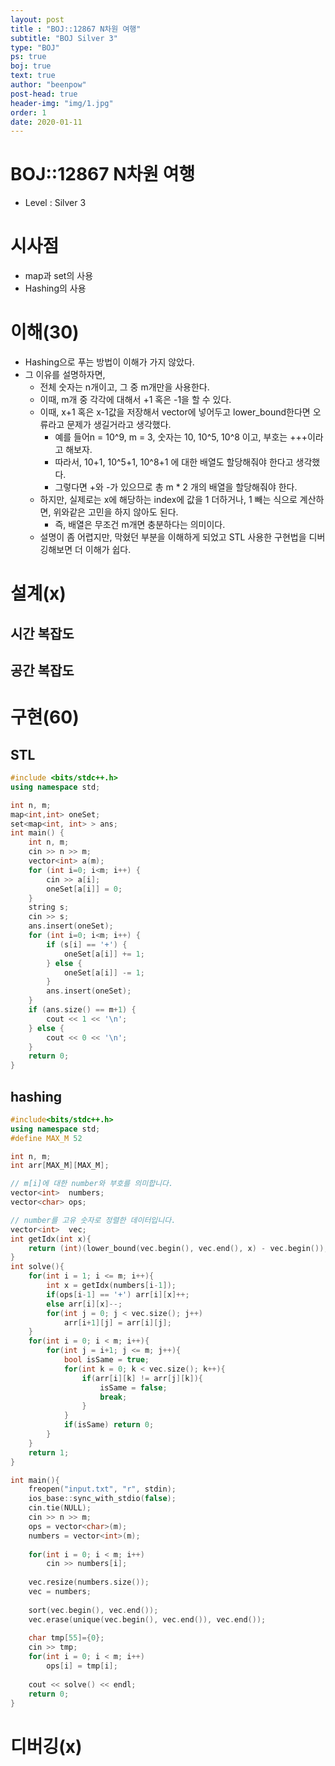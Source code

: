 ```yaml
---
layout: post
title : "BOJ::12867 N차원 여행"
subtitle: "BOJ Silver 3"
type: "BOJ"
ps: true
boj: true
text: true
author: "beenpow"
post-head: true
header-img: "img/1.jpg"
order: 1
date: 2020-01-11
---
```


# BOJ::12867 N차원 여행
[BOJ]:<https://www.acmicpc.net/problem/12867>
- Level : Silver 3

# 시사점

- map과 set의 사용
- Hashing의 사용

# 이해(30)

- Hashing으로 푸는 방법이 이해가 가지 않았다.
- 그 이유를 설명하자면,
  - 전체 숫자는 n개이고, 그 중 m개만을 사용한다.
  - 이때, m개 중 각각에 대해서 +1 혹은 -1을 할 수 있다.
  - 이때, x+1 혹은 x-1값을 저장해서 vector에 넣어두고 lower_bound한다면 오류라고 문제가 생길거라고
    생각했다.
    - 예를 들어n = 10^9, m = 3, 숫자는 10, 10^5, 10^8 이고, 부호는 +++이라고 해보자.
    - 따라서, 10+1, 10^5+1, 10^8+1 에 대한 배열도 할당해줘야 한다고 생각했다.
    - 그렇다면 +와 -가 있으므로 총 m * 2 개의 배열을 할당해줘야 한다.
  - 하지만, 실제로는 x에 해당하는 index에 값을 1 더하거나, 1 빼는 식으로 계산하면, 위와같은 고민을
    하지 않아도 된다.
    - 즉, 배열은 무조건 m개면 충분하다는 의미이다.
  - 설명이 좀 어렵지만, 막혔던 부분을 이해하게 되었고 STL 사용한 구현법을 디버깅해보면 더 이해가
    쉽다.

# 설계(x)

## 시간 복잡도

## 공간 복잡도

# 구현(60)

## STL 

```cpp
#include <bits/stdc++.h>
using namespace std;

int n, m;
map<int,int> oneSet;
set<map<int, int> > ans;
int main() {
    int n, m;
    cin >> n >> m;
    vector<int> a(m);
    for (int i=0; i<m; i++) {
        cin >> a[i];
        oneSet[a[i]] = 0;
    }
    string s;
    cin >> s;
    ans.insert(oneSet);
    for (int i=0; i<m; i++) {
        if (s[i] == '+') {
            oneSet[a[i]] += 1;
        } else {
            oneSet[a[i]] -= 1;
        }
        ans.insert(oneSet);
    }
    if (ans.size() == m+1) {
        cout << 1 << '\n';
    } else {
        cout << 0 << '\n';
    }
    return 0;
}
```

## hashing

```cpp
#include<bits/stdc++.h>
using namespace std;
#define MAX_M 52

int n, m;
int arr[MAX_M][MAX_M];

// m[i]에 대한 number와 부호를 의미합니다.
vector<int>  numbers;
vector<char> ops;

// number를 고유 숫자로 정렬한 데이터입니다.
vector<int>  vec;
int getIdx(int x){
    return (int)(lower_bound(vec.begin(), vec.end(), x) - vec.begin());
}
int solve(){
    for(int i = 1; i <= m; i++){
        int x = getIdx(numbers[i-1]);
        if(ops[i-1] == '+') arr[i][x]++;
        else arr[i][x]--;
        for(int j = 0; j < vec.size(); j++)
            arr[i+1][j] = arr[i][j];
    }
    for(int i = 0; i < m; i++){
        for(int j = i+1; j <= m; j++){
            bool isSame = true;
            for(int k = 0; k < vec.size(); k++){
                if(arr[i][k] != arr[j][k]){
                    isSame = false;
                    break;
                }
            }
            if(isSame) return 0;
        }
    }
    return 1;
}

int main(){
    freopen("input.txt", "r", stdin);
    ios_base::sync_with_stdio(false);
    cin.tie(NULL);
    cin >> n >> m;
    ops = vector<char>(m);
    numbers = vector<int>(m);
    
    for(int i = 0; i < m; i++)
        cin >> numbers[i];
    
    vec.resize(numbers.size());
    vec = numbers;
    
    sort(vec.begin(), vec.end());
    vec.erase(unique(vec.begin(), vec.end()), vec.end());
    
    char tmp[55]={0};
    cin >> tmp;
    for(int i = 0; i < m; i++)
        ops[i] = tmp[i];
    
    cout << solve() << endl;
    return 0;
}

```


# 디버깅(x)

